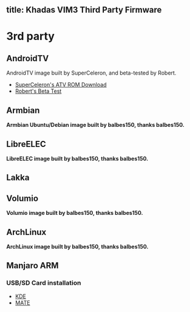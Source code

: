 title: Khadas VIM3 Third Party Firmware
---

# 3rd party
## AndroidTV
AndroidTV image built by SuperCeleron, and beta-tested by Robert.

* [SuperCeleron's ATV ROM Download](https://forum.khadas.com/t/rom-sc-vim3-pie-normal-beta1-20190728/4774)
* [Robert's Beta Test](https://forum.freaktab.com/forum/tv-player-support/amlogic-based-tv-players/s922x/778578-vim-3-a331d-android-tv-beta)

## Armbian
**Armbian Ubuntu/Debian image built by balbes150, thanks balbes150.**

## LibreELEC
**LibreELEC image built by balbes150, thanks balbes150.**

## Lakka

## Volumio
**Volumio image built by balbes150, thanks balbes150.**

## ArchLinux
**ArchLinux image built by balbes150, thanks balbes150.**

## Manjaro ARM
### USB/SD Card installation
* [KDE](https://osdn.net/projects/manjaro-arm/storage/vim3/kde/)
* [MATE](https://osdn.net/projects/manjaro-arm/storage/vim3/mate/)
